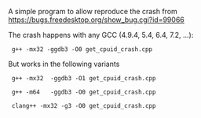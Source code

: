 A simple program to allow reproduce the crash from https://bugs.freedesktop.org/show_bug.cgi?id=99066

The crash happens with any GCC (4.9.4, 5.4, 6.4, 7.2, ...):
```
 g++ -mx32 -ggdb3 -O0 get_cpuid_crash.cpp
```

But works in the following variants

```
 g++ -mx32  -ggdb3 -O1 get_cpuid_crash.cpp

 g++ -m64   -ggdb3 -O0 get_cpuid_crash.cpp

 clang++ -mx32 -g3 -O0 get_cpuid_crash.cpp
```
